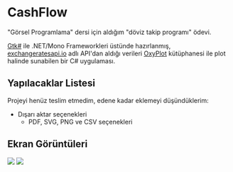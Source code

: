 # CashFlow
"Görsel Programlama" dersi için aldığım "döviz takip programı" ödevi.

[Gtk#](https://www.mono-project.com/docs/gui/gtksharp/) ile .NET/Mono Frameworkleri üstünde hazırlanmış, [exchangeratesapi.io](https://exchangeratesapi.io) adlı API'dan aldığı verileri [OxyPlot](http://www.oxyplot.org/) kütüphanesi ile plot halinde sunabilen bir C# uygulaması.

## Yapılacaklar Listesi
Projeyi henüz teslim etmedim, edene kadar eklemeyi düşündüklerim:

- Dışarı aktar seçenekleri
  - PDF, SVG, PNG ve CSV seçenekleri

## Ekran Görüntüleri
![](https://raw.githubusercontent.com/thesseyren/CashFlow/master/screen-shots/banner-shot.png)
![](https://raw.githubusercontent.com/thesseyren/CashFlow/master/screen-shots/shot1.png)